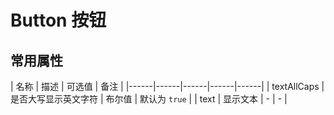 # Button 按钮

## 常用属性

| 名称 | 描述 | 可选值 | 备注 |
|------|------|------|------|------|
| textAllCaps | 是否大写显示英文字符 | 布尔值 | 默认为 `true` |
| text | 显示文本 | - | - |

